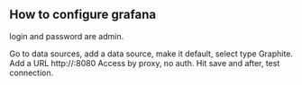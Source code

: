 How to configure grafana
------------------------

login and password are admin.

Go to data sources, add a data source, make it default, select
type Graphite. Add a URL
http://<server io>:8080
Access by proxy, no auth. Hit save and after, test connection.
